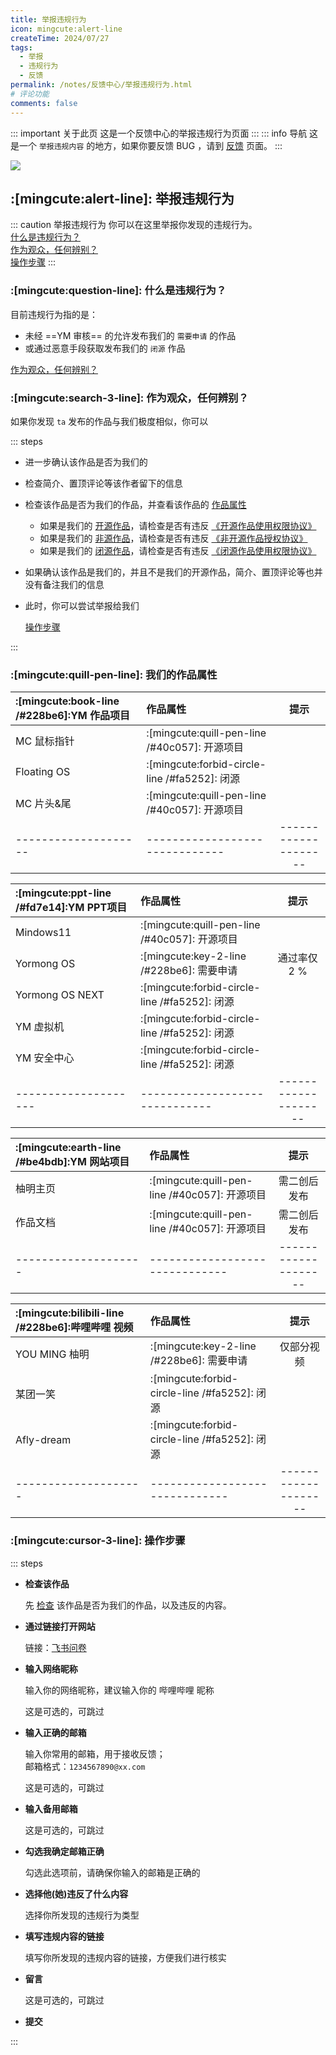 ```yaml
---
title: 举报违规行为
icon: mingcute:alert-line
createTime: 2024/07/27
tags:
  - 举报
  - 违规行为
  - 反馈
permalink: /notes/反馈中心/举报违规行为.html
# 评论功能
comments: false
---
```


::: important 关于此页
这是一个反馈中心的举报违规行为页面
:::
::: info 导航
这是一个 `举报违规内容` 的地方，如果你要反馈 BUG ，请到 [反馈](/notes/反馈中心/反馈.html) 页面。
:::

![](https://ri.youming.v6.army/jb.png)

## :[mingcute:alert-line]: 举报违规行为

::: caution 举报违规行为
你可以在这里举报你发现的违规行为。  
[什么是违规行为？](#什么是违规行为)  
[作为观众，任何辨别？](#作为观众-任何辨别)  
[操作步骤](#操作步骤)
:::

### :[mingcute:question-line]: 什么是违规行为？

目前违规行为指的是：
- 未经 ==YM 审核== 的允许发布我们的 `需要申请` 的作品
- 或通过恶意手段获取发布我们的 `闭源` 作品

[作为观众，任何辨别？](#作为观众-任何辨别)

### :[mingcute:search-3-line]: 作为观众，任何辨别？

如果你发现 `ta` 发布的作品与我们极度相似，你可以

::: steps

- 进一步确认该作品是否为我们的
- 检查简介、置顶评论等该作者留下的信息
- 检查该作品是否为我们的作品，并查看该作品的 [作品属性](#我们的作品属性)

  - 如果是我们的 [开源作品](#我们的作品属性)，请检查是否有违反 [《开源作品使用权限协议》](/notes/协议/开源.html)
  - 如果是我们的 [非源作品](#我们的作品属性)，请检查是否有违反 [《非开源作品授权协议》](/notes/协议/申请.html)
  - 如果是我们的 [闭源作品](#我们的作品属性)，请检查是否有违反 [《闭源作品使用权限协议》](/notes/协议/闭源.html)

- 如果确认该作品是我们的，并且不是我们的开源作品，简介、置顶评论等也并没有备注我们的信息
- 此时，你可以尝试举报给我们

   [操作步骤](#操作步骤)

:::

### :[mingcute:quill-pen-line]: 我们的作品属性

|:[mingcute:book-line /#228be6]:YM 作品项目                         | 作品属性 |  提示  |
|:-                 |:-                                            |:-:     |
|MC 鼠标指针         | :[mingcute:quill-pen-line /#40c057]: 开源项目 |        |
|Floating OS        | :[mingcute:forbid-circle-line /#fa5252]: 闭源 |        |
|MC 片头&尾         | :[mingcute:quill-pen-line /#40c057]: 开源项目  |        |
|--------------------|------------------------------|--------------------|

|:[mingcute:ppt-line /#fd7e14]:YM PPT项目                                | 作品属性 |  提示  |
|:-                 |:-                                                  |:-:     |
|Mindows11          | :[mingcute:quill-pen-line /#40c057]: 开源项目       |       |
|Yormong OS         | :[mingcute:key-2-line /#228be6]: 需要申请           | 通过率仅 2 % |
|Yormong OS NEXT    | :[mingcute:forbid-circle-line /#fa5252]: 闭源      |       |
|YM 虚拟机           | :[mingcute:forbid-circle-line /#fa5252]: 闭源      |       |
|YM 安全中心         | :[mingcute:forbid-circle-line /#fa5252]: 闭源      |       |
|--------------------|------------------------------|--------------------|

|:[mingcute:earth-line /#be4bdb]:YM 网站项目                          | 作品属性 |  提示  |
|:-                 |:-                                              |:-:          |
|柚明主页            | :[mingcute:quill-pen-line /#40c057]: 开源项目   | 需二创后发布 |
|作品文档            | :[mingcute:quill-pen-line /#40c057]: 开源项目   | 需二创后发布 |
|--------------------|------------------------------|--------------------|

|:[mingcute:bilibili-line /#228be6]:哔哩哔哩 视频                       | 作品属性 |  提示  |
|:-                 |:-                                                |:-:     |
|YOU MING 柚明       | :[mingcute:key-2-line /#228be6]: 需要申请        | 仅部分视频 |
|某团一笑            | :[mingcute:forbid-circle-line /#fa5252]: 闭源    |       |
|Afly-dream         | :[mingcute:forbid-circle-line /#fa5252]: 闭源    |       |
|--------------------|------------------------------|--------------------|

### :[mingcute:cursor-3-line]: 操作步骤

::: steps

- <p style="font-weight: bold;">检查该作品</p>

  先 [检查](#什么是违规行为) 该作品是否为我们的作品，以及违反的内容。

- <p style="font-weight: bold;">通过链接打开网站</p>

  链接：[飞书问卷](https://you-ming.feishu.cn/share/base/form/shrcn30zt9dLEdM4VuMGrakoQ2c)

- <p style="font-weight: bold;">输入网络昵称</p>

  输入你的网络昵称，建议输入你的 哔哩哔哩 昵称

  这是可选的，可跳过

- <p style="font-weight: bold;">输入正确的邮箱</p>

  输入你常用的邮箱，用于接收反馈；  
  邮箱格式：`1234567890@xx.com`

  这是可选的，可跳过

- <p style="font-weight: bold;">输入备用邮箱</p>

  这是可选的，可跳过

- <p style="font-weight: bold;">勾选我确定邮箱正确</p>

  勾选此选项前，请确保你输入的邮箱是正确的

- <p style="font-weight: bold;">选择他(她)违反了什么内容</p>

  选择你所发现的违规行为类型

- <p style="font-weight: bold;">填写违规内容的链接</p>

  填写你所发现的违规内容的链接，方便我们进行核实

- <p style="font-weight: bold;">留言</p>
  
  这是可选的，可跳过

- <p style="font-weight: bold;">提交</p>

:::

